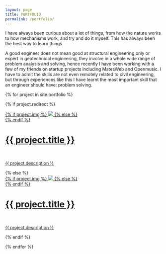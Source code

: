 ```yaml
---
layout: page
title: PORTFOLIO
permalink: /portfolio/
---
```

I have always been curious about a lot of things, from how the nature works to how mechanisms work, and try and do it myself. This has always been the best way to learn things. 

A good engineer does not mean good at structural engineering only or expert in geotechnical engineering, they involve in a whole wide range of problem analysis and solving, hence recently I have been working with a few of my friends on startup projects including MatesWeb and Openmusic. I have to admit the skills are not even remotely related to civil engineering, but through experiences like this I have learnt the most important skill that an engineer should have: problem solving. 

{% for project in site.portfolio %}

{% if project.redirect %}
<div class="project">
    <div class="thumbnail">
        <a href="{{ project.redirect }}" target="_blank">
        {% if project.img %}
        <img class="thumbnail" src="{{ project.img }}"/>
        {% else %}
        <div class="thumbnail blankbox"></div>
        {% endif %}    
        <span>
            <h1>{{ project.title }}</h1>
            <br/>
            <p>{{ project.description }}</p>
        </span>
        </a>
    </div>
</div>
{% else %}

<div class="project ">
    <div class="thumbnail">
        <a href="{{ site.baseurl }}{{ project.url }}">
        {% if project.img %}
        <img class="thumbnail" src="{{ project.img }}"/>
        {% else %}
        <div class="thumbnail blankbox"></div>
        {% endif %}    
        <span>
            <h1>{{ project.title }}</h1>
            <br/>
            <p>{{ project.description }}</p>
        </span>
        </a>
    </div>
</div>

{% endif %}

{% endfor %}
